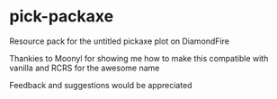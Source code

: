 # pick-packaxe
Resource pack for the untitled pickaxe plot on DiamondFire

Thankies to Moonyl for showing me how to make this compatible with vanilla
and RCRS for the awesome name

Feedback and suggestions would be appreciated
